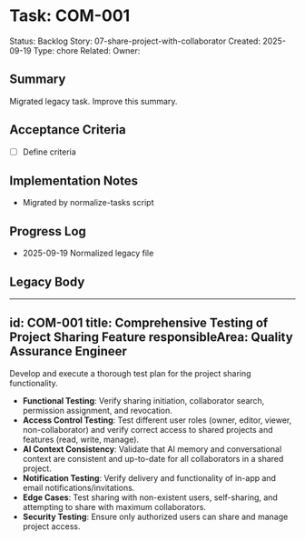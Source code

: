 # Task: COM-001
Status: Backlog
Story: 07-share-project-with-collaborator
Created: 2025-09-19
Type: chore
Related:
Owner:

## Summary
Migrated legacy task. Improve this summary.

## Acceptance Criteria
- [ ] Define criteria

## Implementation Notes
- Migrated by normalize-tasks script

## Progress Log
- 2025-09-19 Normalized legacy file

## Legacy Body

---
id: COM-001
title: Comprehensive Testing of Project Sharing Feature
responsibleArea: Quality Assurance Engineer
---
Develop and execute a thorough test plan for the project sharing functionality.
*   **Functional Testing**: Verify sharing initiation, collaborator search, permission assignment, and revocation.
*   **Access Control Testing**: Test different user roles (owner, editor, viewer, non-collaborator) and verify correct access to shared projects and features (read, write, manage).
*   **AI Context Consistency**: Validate that AI memory and conversational context are consistent and up-to-date for all collaborators in a shared project.
*   **Notification Testing**: Verify delivery and functionality of in-app and email notifications/invitations.
*   **Edge Cases**: Test sharing with non-existent users, self-sharing, and attempting to share with maximum collaborators.
*   **Security Testing**: Ensure only authorized users can share and manage project access.
